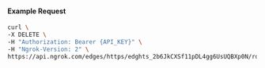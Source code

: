 <!-- Code generated for API Clients. DO NOT EDIT. -->

#### Example Request

```bash
curl \
-X DELETE \
-H "Authorization: Bearer {API_KEY}" \
-H "Ngrok-Version: 2" \
https://api.ngrok.com/edges/https/edghts_2b6JkCXSf11pDL4gg6UsUQBXp0N/routes/edghtsrt_2b6Jk93bjhb9iqqeMouGZPve6j7/compression
```
